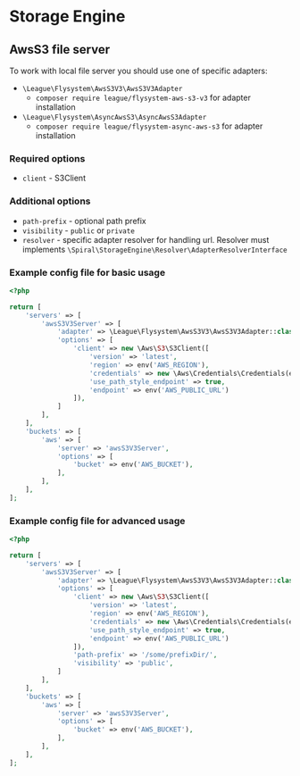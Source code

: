 # Storage Engine

## AwsS3 file server
To work with local file server you should use one of specific adapters:
- `\League\Flysystem\AwsS3V3\AwsS3V3Adapter`
  * `composer require league/flysystem-aws-s3-v3` for adapter installation
- `\League\Flysystem\AsyncAwsS3\AsyncAwsS3Adapter`
  * `composer require league/flysystem-async-aws-s3` for adapter installation

### Required options
- `client` - S3Client 

### Additional options
- `path-prefix` - optional path prefix
- `visibility` - `public` or `private`
- `resolver` - specific adapter resolver for handling url. Resolver must implements `\Spiral\StorageEngine\Resolver\AdapterResolverInterface`

### Example config file for basic usage
```php
<?php

return [
    'servers' => [
        'awsS3V3Server' => [
            'adapter' => \League\Flysystem\AwsS3V3\AwsS3V3Adapter::class,
            'options' => [
                'client' => new \Aws\S3\S3Client([
                    'version' => 'latest',
                    'region' => env('AWS_REGION'),
                    'credentials' => new \Aws\Credentials\Credentials(env('AWS_KEY'), env('AWS_SECRET')),
                    'use_path_style_endpoint' => true,
                    'endpoint' => env('AWS_PUBLIC_URL')
                ]),
            ]
        ],
    ],
    'buckets' => [
        'aws' => [
            'server' => 'awsS3V3Server',
            'options' => [
                'bucket' => env('AWS_BUCKET'),
            ],
        ],
    ],
];
```

### Example config file for advanced usage
```php
<?php

return [
    'servers' => [
        'awsS3V3Server' => [
            'adapter' => \League\Flysystem\AwsS3V3\AwsS3V3Adapter::class,
            'options' => [
                'client' => new \Aws\S3\S3Client([
                    'version' => 'latest',
                    'region' => env('AWS_REGION'),
                    'credentials' => new \Aws\Credentials\Credentials(env('AWS_KEY'), env('AWS_SECRET')),
                    'use_path_style_endpoint' => true,
                    'endpoint' => env('AWS_PUBLIC_URL')
                ]),
                'path-prefix' => '/some/prefixDir/',
                'visibility' => 'public',
            ]
        ],
    ],    
    'buckets' => [
        'aws' => [
            'server' => 'awsS3V3Server',
            'options' => [
                'bucket' => env('AWS_BUCKET'),
            ],
        ],
    ],
];
```
